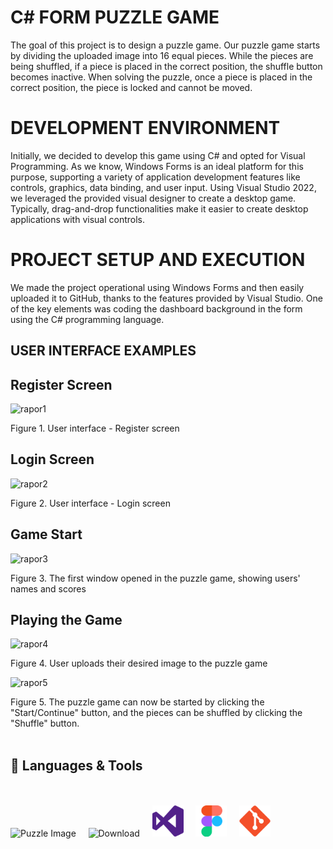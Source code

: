 # C# FORM PUZZLE GAME

The goal of this project is to design a puzzle game. Our puzzle game starts by dividing the uploaded image into 16 equal pieces. While the pieces are being shuffled, if a piece is placed in the correct position, the shuffle button becomes inactive. When solving the puzzle, once a piece is placed in the correct position, the piece is locked and cannot be moved.

# DEVELOPMENT ENVIRONMENT
Initially, we decided to develop this game using C# and opted for Visual Programming. As we know, Windows Forms is an ideal platform for this purpose, supporting a variety of application development features like controls, graphics, data binding, and user input. Using Visual Studio 2022, we leveraged the provided visual designer to create a desktop game. Typically, drag-and-drop functionalities make it easier to create desktop applications with visual controls.

# PROJECT SETUP AND EXECUTION
We made the project operational using Windows Forms and then easily uploaded it to GitHub, thanks to the features provided by Visual Studio. One of the key elements was coding the dashboard background in the form using the C# programming language.

## USER INTERFACE EXAMPLES

## Register Screen

![rapor1](https://user-images.githubusercontent.com/72405540/230413027-dada2524-2a7e-4101-9094-d189036d0728.png)

Figure 1. User interface - Register screen

## Login Screen

![rapor2](https://user-images.githubusercontent.com/72405540/230413195-edd42fc8-b1ec-4d31-bb8b-0b20d890453e.png)

Figure 2. User interface - Login screen

## Game Start

![rapor3](https://user-images.githubusercontent.com/72405540/230413302-f17b475d-fae7-4a3e-b229-7b0674bd58ed.png)


Figure 3. The first window opened in the puzzle game, showing users' names and scores

## Playing the Game

![rapor4](https://user-images.githubusercontent.com/72405540/230413969-87a69149-78ce-4cc4-926d-b6069fb2f628.png)

Figure 4. User uploads their desired image to the puzzle game

![rapor5](https://user-images.githubusercontent.com/72405540/230414107-f25579b4-95a0-44f7-9d3f-6de566a198fc.png)

Figure 5. The puzzle game can now be started by clicking the "Start/Continue" button, and the pieces can be shuffled by clicking the "Shuffle" button.<br><br>


## 🧰 Languages & Tools
<br><br>
<img src="https://github.com/user-attachments/assets/f83ea8e5-0e62-48ea-b871-4b7ec1effd0f" alt="Puzzle Image" width="60" height="60" alt="C# (CSharp Form)"> &nbsp; &nbsp; 
<img src="https://github.com/user-attachments/assets/f05570ca-e4ac-4a2d-9c5d-f90ebd674ee8" width="60" height="50" alt="Download"> &nbsp; &nbsp; 
<img src="https://github.com/devicons/devicon/blob/master/icons/visualstudio/visualstudio-plain.svg" width="50" height="50" alt="Visual Studio"> &nbsp; &nbsp;
<img src="https://github.com/devicons/devicon/blob/master/icons/figma/figma-original.svg" width="50" height="50" alt="Figma"> &nbsp; &nbsp;
<img src="https://github.com/devicons/devicon/blob/master/icons/git/git-original.svg" width="50" height="50" alt="Git"> &nbsp; &nbsp;


